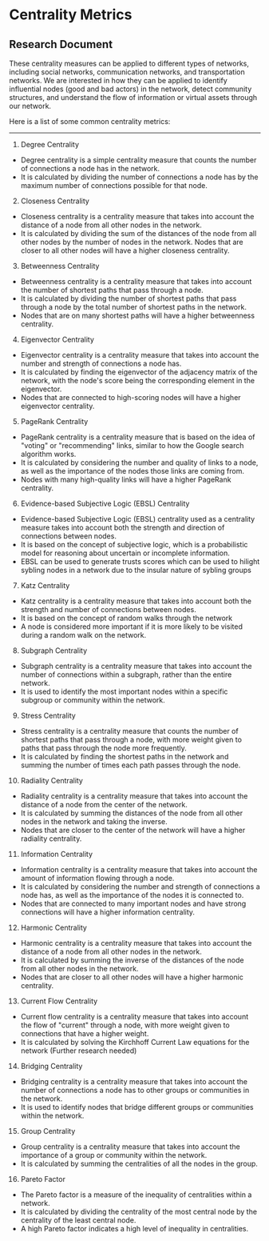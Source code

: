 # Centrality Metrics
## Research Document

These centrality measures can be applied to different types of networks, including social networks, communication networks, and transportation networks. We are interested in how they can be applied to identify influential nodes (good and bad actors) in the network, detect community structures, and understand the flow of information or virtual assets through our network.

Here is a list of some common centrality metrics:


---

1. Degree Centrality

 - Degree centrality is a simple centrality measure that counts the number of connections a node has in the network.
 - It is calculated by dividing the number of connections a node has by the maximum number of connections possible for that node.

2. Closeness Centrality

- Closeness centrality is a centrality measure that takes into account the distance of a node from all other nodes in the network.
- It is calculated by dividing the sum of the distances of the node from all other nodes by the number of nodes in the network. Nodes that are closer to all other nodes will have a higher closeness centrality.

3. Betweenness Centrality

  - Betweenness centrality is a centrality measure that takes into account the number of shortest paths that pass through a node.
  - It is calculated by dividing the number of shortest paths that pass through a node by the total number of shortest paths in the network.
  - Nodes that are on many shortest paths will have a higher betweenness centrality.

4. Eigenvector Centrality

  - Eigenvector centrality is a centrality measure that takes into account the number and strength of connections a node has.
  - It is calculated by finding the eigenvector of the adjacency matrix of the network, with the node's score being the corresponding element in the eigenvector.
  - Nodes that are connected to high-scoring nodes will have a higher eigenvector centrality.

5. PageRank Centrality

  - PageRank centrality is a centrality measure that is based on the idea of "voting" or "recommending" links, similar to how the Google search algorithm works.
  - It is calculated by considering the number and quality of links to a node, as well as the importance of the nodes those links are coming from.
  - Nodes with many high-quality links will have a higher PageRank centrality.

6. Evidence-based Subjective Logic (EBSL) Centrality

  - Evidence-based Subjective Logic (EBSL) centrality used as a centrality measure takes into account both the strength and direction of connections between nodes.
  - It is based on the concept of subjective logic, which is a probabilistic model for reasoning about uncertain or incomplete information.
  - EBSL can be used to generate trusts scores which can be used to hilight sybling nodes in a network due to the insular nature of sybling groups

7. Katz Centrality

  - Katz centrality is a centrality measure that takes into account both the strength and number of connections between nodes.
  - It is based on the concept of random walks through the network
  - A node is considered more important if it is more likely to be visited during a random walk on the network.

8. Subgraph Centrality

  - Subgraph centrality is a centrality measure that takes into account the number of connections within a subgraph, rather than the entire network.
  - It is used to identify the most important nodes within a specific subgroup or community within the network.

9. Stress Centrality

  - Stress centrality is a centrality measure that counts the number of shortest paths that pass through a node, with more weight given to paths that pass through the node more frequently.
  - It is calculated by finding the shortest paths in the network and summing the number of times each path passes through the node.

10. Radiality Centrality

  - Radiality centrality is a centrality measure that takes into account the distance of a node from the center of the network.
  - It is calculated by summing the distances of the node from all other nodes in the network and taking the inverse.
  - Nodes that are closer to the center of the network will have a higher radiality centrality.

11. Information Centrality

  - Information centrality is a centrality measure that takes into account the amount of information flowing through a node.
  - It is calculated by considering the number and strength of connections a node has, as well as the importance of the nodes it is connected to.
  - Nodes that are connected to many important nodes and have strong connections will have a higher information centrality.

12. Harmonic Centrality

  - Harmonic centrality is a centrality measure that takes into account the distance of a node from all other nodes in the network.
  - It is calculated by summing the inverse of the distances of the node from all other nodes in the network.
  - Nodes that are closer to all other nodes will have a higher harmonic centrality.

13. Current Flow Centrality

  - Current flow centrality is a centrality measure that takes into account the flow of "current" through a node, with more weight given to connections that have a higher weight.
  - It is calculated by solving the Kirchhoff Current Law equations for the network (Further research needed)

14. Bridging Centrality

  - Bridging centrality is a centrality measure that takes into account the number of connections a node has to other groups or communities in the network.
  - It is used to identify nodes that bridge different groups or communities within the network.

15. Group Centrality

  - Group centrality is a centrality measure that takes into account the importance of a group or community within the network.
  - It is calculated by summing the centralities of all the nodes in the group.

16. Pareto Factor

  - The Pareto factor is a measure of the inequality of centralities within a network.
  - It is calculated by dividing the centrality of the most central node by the centrality of the least central node.
  - A high Pareto factor indicates a high level of inequality in centralities.
  
  
